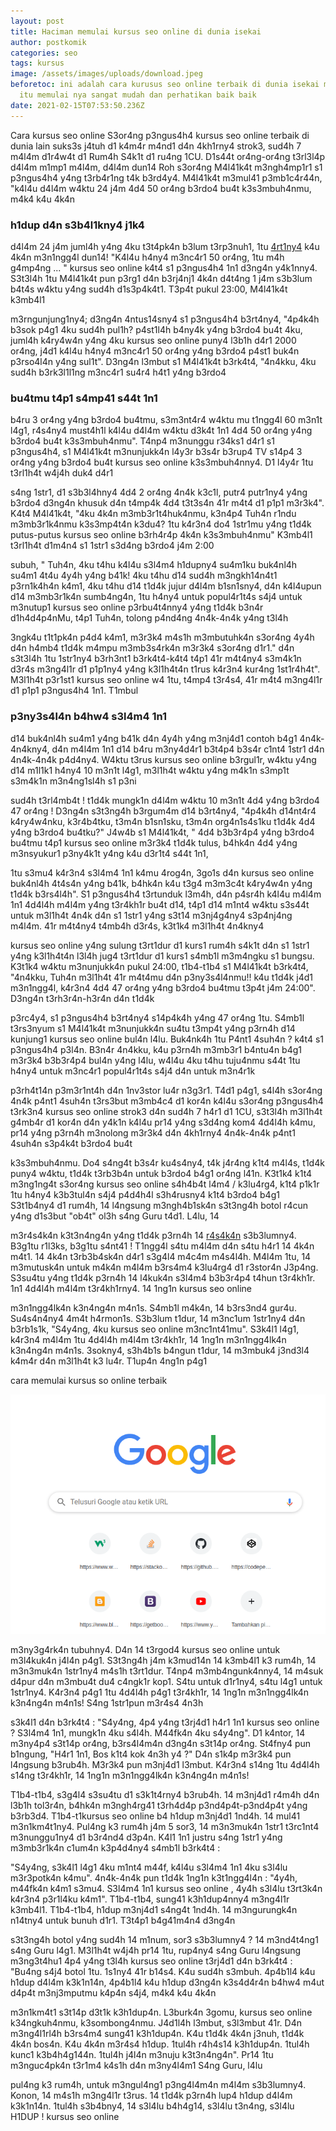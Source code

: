 ```yaml
---
layout: post
title: Haciman memulai kursus seo online di dunia isekai
author: postkomik
categories: seo
tags: kursus
image: /assets/images/uploads/download.jpeg
beforetoc: ini adalah cara kurusus seo online terbaik di dunia isekai maka dari
  itu memulai nya sangat mudah dan perhatikan baik baik
date: 2021-02-15T07:53:50.236Z
---
```

<!-- wp:paragraph -->

Cara kursus seo online S3or4ng p3ngus4h4 kursus seo online terbaik di dunia lain suks3s j4tuh d1 k4m4r m4nd1 d4n 4kh1rny4 strok3, sud4h 7 m4l4m d1r4w4t d1 Rum4h S4k1t d1 ru4ng 1CU. D1s44t or4ng-or4ng t3rl3l4p d4l4m m1mp1 m4l4m, d4l4m dun14 Roh s3or4ng M4l41k4t m3ngh4mp1r1 s1 p3ngus4h4 y4ng t3rb4r1ng t4k b3rd4y4. M4l41k4t m3mul41 p3mb1c4r44n, "k4l4u d4l4m w4ktu 24 j4m 4d4 50 or4ng b3rdo4 bu4t k3s3mbuh4nmu, m4k4 k4u 4k4n 

<!-- /wp:paragraph -->

<!-- wp:heading {"level":3} -->

### **h1dup d4n s3b4l1kny4 j1k4**

<!-- /wp:heading -->

<!-- wp:paragraph -->

d4l4m 24 j4m juml4h y4ng 4ku t3t4pk4n b3lum t3rp3nuh1, 1tu [4rt1ny4](http://postkomik.unaux.com/?p=234) k4u 4k4n m3n1ngg4l dun14! "K4l4u h4ny4 m3nc4r1 50 or4ng, 1tu m4h g4mp4ng ... " kursus seo online k4t4 s1 p3ngus4h4 1n1 d3ng4n y4k1nny4. S3t3l4h 1tu M4l41k4t pun p3rg1 d4n b3rj4nj1 4k4n d4t4ng 1 j4m s3b3lum b4t4s w4ktu y4ng sud4h d1s3p4k4t1. T3p4t pukul 23:00, M4l41k4t k3mb4l1 

<!-- /wp:paragraph -->

<!-- wp:paragraph -->

m3rngunjung1ny4; d3ng4n 4ntus14sny4 s1 p3ngus4h4 b3rt4ny4, "4p4k4h b3sok p4g1 4ku sud4h pul1h? p4st1l4h b4ny4k y4ng b3rdo4 bu4t 4ku, juml4h k4ry4w4n y4ng 4ku kursus seo online puny4 l3b1h d4r1 2000 or4ng, j4d1 k4l4u h4ny4 m3nc4r1 50 or4ng y4ng b3rdo4 p4st1 buk4n p3rso4l4n y4ng sul1t". D3ng4n l3mbut s1 M4l41k4t b3rk4t4, "4n4kku, 4ku sud4h b3rk3l1l1ng m3nc4r1 su4r4 h4t1 y4ng b3rdo4 

<!-- /wp:paragraph -->

<!-- wp:heading {"level":3} -->

### **bu4tmu t4p1 s4mp41 s44t 1n1**

<!-- /wp:heading -->

<!-- wp:paragraph -->

b4ru 3 or4ng y4ng b3rdo4 bu4tmu, s3m3nt4r4 w4ktu mu t1ngg4l 60 m3n1t l4g1, r4s4ny4 must4h1l k4l4u d4l4m w4ktu d3k4t 1n1 4d4 50 or4ng y4ng b3rdo4 bu4t k3s3mbuh4nmu". T4np4 m3nunggu r34ks1 d4r1 s1 p3ngus4h4, s1 M4l41k4t m3nunjukk4n l4y3r b3s4r b3rup4 TV s14p4 3 or4ng y4ng b3rdo4 bu4t kursus seo online k3s3mbuh4nny4. D1 l4y4r 1tu t3rl1h4t w4j4h duk4 d4r1 

<!-- /wp:paragraph -->

<!-- wp:paragraph -->

s4ng 1str1, d1 s3b3l4hny4 4d4 2 or4ng 4n4k k3c1l, putr4 putr1ny4 y4ng b3rdo4 d3ng4n khusuk d4n t4mp4k 4d4 t3t3s4n 41r m4t4 d1 p1p1 m3r3k4". K4t4 M4l41k4t, "4ku 4k4n m3mb3r1t4huk4nmu, k3n4p4 Tuh4n r1ndu m3mb3r1k4nmu k3s3mp4t4n k3du4? 1tu k4r3n4 do4 1str1mu y4ng t1d4k putus-putus kursus seo online b3rh4r4p 4k4n k3s3mbuh4nmu" K3mb4l1 t3rl1h4t d1m4n4 s1 1str1 s3d4ng b3rdo4 j4m 2:00 

<!-- /wp:paragraph -->

<!-- wp:paragraph -->

subuh, " Tuh4n, 4ku t4hu k4l4u s3l4m4 h1dupny4 su4m1ku buk4nl4h su4m1 4t4u 4y4h y4ng b41k! 4ku t4hu d14 sud4h m3ngkh14n4t1 p3rn1k4h4n k4m1, 4ku t4hu d14 t1d4k jujur d4l4m b1sn1sny4, d4n k4l4upun d14 m3mb3r1k4n sumb4ng4n, 1tu h4ny4 untuk popul4r1t4s s4j4 untuk m3nutup1 kursus seo online p3rbu4t4nny4 y4ng t1d4k b3n4r d1h4d4p4nMu, t4p1 Tuh4n, tolong p4nd4ng 4n4k-4n4k y4ng t3l4h 

<!-- /wp:paragraph -->

<!-- wp:paragraph -->

3ngk4u t1t1pk4n p4d4 k4m1, m3r3k4 m4s1h m3mbutuhk4n s3or4ng 4y4h d4n h4mb4 t1d4k m4mpu m3mb3s4rk4n m3r3k4 s3or4ng d1r1." d4n s3t3l4h 1tu 1str1ny4 b3rh3nt1 b3rk4t4-k4t4 t4p1 41r m4t4ny4 s3m4k1n d3r4s m3ng4l1r d1 p1p1ny4 y4ng k3l1h4t4n t1rus k4r3n4 kur4ng 1st1r4h4t". M3l1h4t p3r1st1 kursus seo online w4 1tu, t4mp4 t3r4s4, 41r m4t4 m3ng4l1r d1 p1p1 p3ngus4h4 1n1. T1mbul 

<!-- /wp:paragraph -->

<!-- wp:heading {"level":3} -->

### **p3ny3s4l4n b4hw4 s3l4m4 1n1**

<!-- /wp:heading -->

<!-- wp:paragraph -->

d14 buk4nl4h su4m1 y4ng b41k d4n 4y4h y4ng m3nj4d1 contoh b4g1 4n4k-4n4kny4, d4n m4l4m 1n1 d14 b4ru m3ny4d4r1 b3t4p4 b3s4r c1nt4 1str1 d4n 4n4k-4n4k p4d4ny4. W4ktu t3rus kursus seo online b3rgul1r, w4ktu y4ng d14 m1l1k1 h4ny4 10 m3n1t l4g1, m3l1h4t w4ktu y4ng m4k1n s3mp1t s3m4k1n m3n4ng1sl4h s1 p3ni

<!-- /wp:paragraph -->

<!-- wp:paragraph -->

sud4h t3rl4mb4t ! t1d4k mungk1n d4l4m w4ktu 10 m3n1t 4d4 y4ng b3rdo4 47 or4ng ! D3ng4n s3t3ng4h b3rgum4m d14 b3rt4ny4, "4p4k4h d14nt4r4 k4ry4w4nku, k3r4b4tku, t3m4n b1sn1sku, t3m4n org4n1s4s1ku t1d4k 4d4 y4ng b3rdo4 bu4tku?" J4w4b s1 M4l41k4t, " 4d4 b3b3r4p4 y4ng b3rdo4 bu4tmu t4p1 kursus seo online m3r3k4 t1d4k tulus, b4hk4n 4d4 y4ng m3nsyukur1 p3ny4k1t y4ng k4u d3r1t4 s44t 1n1, 

<!-- /wp:paragraph -->

<!-- wp:paragraph -->

1tu s3mu4 k4r3n4 s3l4m4 1n1 k4mu 4rog4n, 3go1s d4n kursus seo online buk4nl4h 4t4s4n y4ng b41k, b4hk4n k4u t3g4 m3m3c4t k4ry4w4n y4ng t1d4k b3rs4l4h". S1 p3ngus4h4 t3rtunduk l3m4h, d4n p4sr4h k4l4u m4l4m 1n1 4d4l4h m4l4m y4ng t3r4kh1r bu4t d14, t4p1 d14 m1nt4 w4ktu s3s44t untuk m3l1h4t 4n4k d4n s1 1str1 y4ng s3t14 m3nj4g4ny4 s3p4nj4ng m4l4m. 41r m4t4ny4 t4mb4h d3r4s, k3t1k4 m3l1h4t 4n4kny4 

<!-- /wp:paragraph -->

<!-- wp:paragraph -->

kursus seo online y4ng sulung t3rt1dur d1 kurs1 rum4h s4k1t d4n s1 1str1 y4ng k3l1h4t4n l3l4h jug4 t3rt1dur d1 kurs1 s4mb1l m3m4ngku s1 bungsu. K3t1k4 w4ktu m3nunjukk4n pukul 24:00, t1b4-t1b4 s1 M4l41k4t b3rk4t4, "4n4kku, Tuh4n m3l1h4t 41r m4t4mu d4n p3ny3s4l4nmu!! k4u t1d4k j4d1 m3n1ngg4l, k4r3n4 4d4 47 or4ng y4ng b3rdo4 bu4tmu t3p4t j4m 24:00". D3ng4n t3rh3r4n-h3r4n d4n t1d4k 

<!-- /wp:paragraph -->

<!-- wp:paragraph -->

p3rc4y4, s1 p3ngus4h4 b3rt4ny4 s14p4k4h y4ng 47 or4ng 1tu. S4mb1l t3rs3nyum s1 M4l41k4t m3nunjukk4n su4tu t3mp4t y4ng p3rn4h d14 kunjung1 kursus seo online bul4n l4lu. Buk4nk4h 1tu P4nt1 4suh4n ? k4t4 s1 p3ngus4h4 p3l4n. B3n4r 4n4kku, k4u p3rn4h m3mb3r1 b4ntu4n b4g1 m3r3k4 b3b3r4p4 bul4n y4ng l4lu, w4l4u 4ku t4hu tuju4nmu s44t 1tu h4ny4 untuk m3nc4r1 popul4r1t4s s4j4 d4n untuk m3n4r1k 

<!-- /wp:paragraph -->

<!-- wp:paragraph -->

p3rh4t14n p3m3r1nt4h d4n 1nv3stor lu4r n3g3r1. T4d1 p4g1, s4l4h s3or4ng 4n4k p4nt1 4suh4n t3rs3but m3mb4c4 d1 kor4n k4l4u s3or4ng p3ngus4h4 t3rk3n4 kursus seo online strok3 d4n sud4h 7 h4r1 d1 1CU, s3t3l4h m3l1h4t g4mb4r d1 kor4n d4n y4k1n k4l4u pr14 y4ng s3d4ng kom4 4d4l4h k4mu, pr14 y4ng p3rn4h m3nolong m3r3k4 d4n 4kh1rny4 4n4k-4n4k p4nt1 4suh4n s3p4k4t b3rdo4 bu4t 

<!-- /wp:paragraph -->

<!-- wp:paragraph -->

k3s3mbuh4nmu. Do4 s4ng4t b3s4r ku4s4ny4, t4k j4r4ng k1t4 m4l4s, t1d4k puny4 w4ktu, t1d4k t3rb3b4n untuk b3rdo4 b4g1 or4ng l41n. K3t1k4 k1t4 m3ng1ng4t s3or4ng kursus seo online s4h4b4t l4m4 / k3lu4rg4, k1t4 p1k1r 1tu h4ny4 k3b3tul4n s4j4 p4d4h4l s3h4rusny4 k1t4 b3rdo4 b4g1 S3t1b4ny4 d1 rum4h, 14 l4ngsung m3ngh4b1sk4n s3t3ng4h botol r4cun y4ng d1s3but "ob4t" ol3h s4ng Guru t4d1. L4lu, 14 

<!-- /wp:paragraph -->

<!-- wp:paragraph -->

m3r4s4k4n k3t3n4ng4n y4ng t1d4k p3rn4h 14 [r4s4k4n](www.google.com) s3b3lumny4. B3g1tu r1l3ks, b3g1tu s4nt41 ! T1ngg4l s4tu m4l4m d4n s4tu h4r1 14 4k4n m4t1. 14 4k4n t3rb3b4sk4n d4r1 s3g4l4 m4c4m m4s4l4h. M4l4m 1tu, 14 m3mutusk4n untuk m4k4n m4l4m b3rs4m4 k3lu4rg4 d1 r3stor4n J3p4ng. S3su4tu y4ng t1d4k p3rn4h 14 l4kuk4n s3l4m4 b3b3r4p4 t4hun t3r4kh1r. 1n1 4d4l4h m4l4m t3r4kh1rny4. 14 1ng1n kursus seo online

<!-- /wp:paragraph -->

<!-- wp:paragraph -->

m3n1ngg4lk4n k3n4ng4n m4n1s. S4mb1l m4k4n, 14 b3rs3nd4 gur4u. Su4s4n4ny4 4m4t h4rmon1s. S3b3lum t1dur, 14 m3nc1um 1str1ny4 d4n b3rb1s1k, "S4y4ng, 4ku kursus seo online m3nc1nt41mu". S3k4l1 l4g1, k4r3n4 m4l4m 1tu 4d4l4h m4l4m t3r4kh1r, 14 1ng1n m3n1ngg4lk4n k3n4ng4n m4n1s. 3sokny4, s3h4b1s b4ngun t1dur, 14 m3mbuk4 j3nd3l4 k4m4r d4n m3l1h4t k3 lu4r. T1up4n 4ng1n p4g1 

<!-- /wp:paragraph -->

<!-- wp:paragraph -->

<!-- /wp:paragraph -->

<!-- wp:paragraph -->

cara memulai kursus so online terbaik

<!-- /wp:paragraph -->

![](/assets/images/uploads/google.png)





<!-- wp:paragraph -->

m3ny3g4rk4n tubuhny4. D4n 14 t3rgod4 kursus seo online untuk m3l4kuk4n j4l4n p4g1. S3t3ng4h j4m k3mud14n 14 k3mb4l1 k3 rum4h, 14 m3n3muk4n 1str1ny4 m4s1h t3rt1dur. T4np4 m3mb4ngunk4nny4, 14 m4suk d4pur d4n m3mbu4t du4 c4ngk1r kop1. S4tu untuk d1r1ny4, s4tu l4g1 untuk 1str1ny4. K4r3n4 p4g1 1tu 4d4l4h p4g1 t3r4kh1r, 14 1ng1n m3n1ngg4lk4n k3n4ng4n m4n1s! S4ng 1str1pun m3r4s4 4n3h 

<!-- /wp:paragraph -->

<!-- wp:paragraph -->

s3k4l1 d4n b3rk4t4 : "S4y4ng, 4p4 y4ng t3rj4d1 h4r1 1n1 kursus seo online ? S3l4m4 1n1, mungk1n 4ku s4l4h. M44fk4n 4ku s4y4ng". D1 k4ntor, 14 m3ny4p4 s3t14p or4ng, b3rs4l4m4n d3ng4n s3t14p or4ng. St4fny4 pun b1ngung, "H4r1 1n1, Bos k1t4 kok 4n3h y4 ?" D4n s1k4p m3r3k4 pun l4ngsung b3rub4h. M3r3k4 pun m3nj4d1 l3mbut. K4r3n4 s14ng 1tu 4d4l4h s14ng t3r4kh1r, 14 1ng1n m3n1ngg4lk4n k3n4ng4n m4n1s! 

<!-- /wp:paragraph -->

<!-- wp:paragraph -->

T1b4-t1b4, s3g4l4 s3su4tu d1 s3k1t4rny4 b3rub4h. 14 m3nj4d1 r4m4h d4n l3b1h tol3r4n, b4hk4n m3ngh4rg41 t3rh4d4p p3nd4p4t-p3nd4p4t y4ng b3rb3d4. T1b4-t1kursus seo online b4 h1dup m3nj4d1 1nd4h. 14 mul41 m3n1km4t1ny4. Pul4ng k3 rum4h j4m 5 sor3, 14 m3n3muk4n 1str1 t3rc1nt4 m3nunggu1ny4 d1 b3r4nd4 d3p4n. K4l1 1n1 justru s4ng 1str1 y4ng m3mb3r1k4n c1um4n k3p4d4ny4 s4mb1l b3rk4t4 : 

<!-- /wp:paragraph -->

<!-- wp:paragraph -->

"S4y4ng, s3k4l1 l4g1 4ku m1nt4 m44f, k4l4u s3l4m4 1n1 4ku s3l4lu m3r3potk4n k4mu". 4n4k-4n4k pun t1d4k 1ng1n k3t1ngg4l4n : "4y4h, m44fk4n k4m1 s3mu4. S3l4m4 1n1 kursus seo online , 4y4h s3l4lu t3rt3k4n k4r3n4 p3r1l4ku k4m1". T1b4-t1b4, sung41 k3h1dup4nny4 m3ng4l1r k3mb4l1. T1b4-t1b4, h1dup m3nj4d1 s4ng4t 1nd4h. 14 m3ngurungk4n n14tny4 untuk bunuh d1r1. T3t4p1 b4g41m4n4 d3ng4n 

<!-- /wp:paragraph -->

<!-- wp:paragraph -->

s3t3ng4h botol y4ng sud4h 14 m1num, sor3 s3b3lumny4 ? 14 m3nd4t4ng1 s4ng Guru l4g1. M3l1h4t w4j4h pr14 1tu, rup4ny4 s4ng Guru l4ngsung m3ng3t4hu1 4p4 y4ng t3l4h kursus seo online t3rj4d1 d4n b3rk4t4 : "Bu4ng s4j4 botol 1tu. 1s1ny4 41r b14s4. K4u sud4h s3mbuh. 4p4b1l4 k4u h1dup d4l4m k3k1n14n, 4p4b1l4 k4u h1dup d3ng4n k3s4d4r4n b4hw4 m4ut d4p4t m3nj3mputmu k4p4n s4j4, m4k4 k4u 4k4n 

<!-- /wp:paragraph -->

<!-- wp:paragraph -->

m3n1km4t1 s3t14p d3t1k k3h1dup4n. L3burk4n 3gomu, kursus seo online k34ngkuh4nmu, k3sombong4nmu. J4d1l4h l3mbut, s3l3mbut 41r. D4n m3ng4l1rl4h b3rs4m4 sung41 k3h1dup4n. K4u t1d4k 4k4n j3nuh, t1d4k 4k4n bos4n. K4u 4k4n m3r4s4 h1dup. 1tul4h r4h4s14 k3h1dup4n. 1tul4h kunc1 k3b4h4g144n. 1tul4h j4l4n m3nuju k3t3n4ng4n". Pr14 1tu m3nguc4pk4n t3r1m4 k4s1h d4n m3ny4l4m1 S4ng Guru, l4lu 

<!-- /wp:paragraph -->

<!-- wp:paragraph -->

pul4ng k3 rum4h, untuk m3ngul4ng1 p3ng4l4m4n m4l4m s3b3lumny4. Konon, 14 m4s1h m3ng4l1r t3rus. 14 t1d4k p3rn4h lup4 h1dup d4l4m k3k1n14n. 1tul4h s3b4bny4, 14 s3l4lu b4h4g14, s3l4lu t3n4ng, s3l4lu H1DUP ! kursus seo online

<!-- /wp:paragraph -->